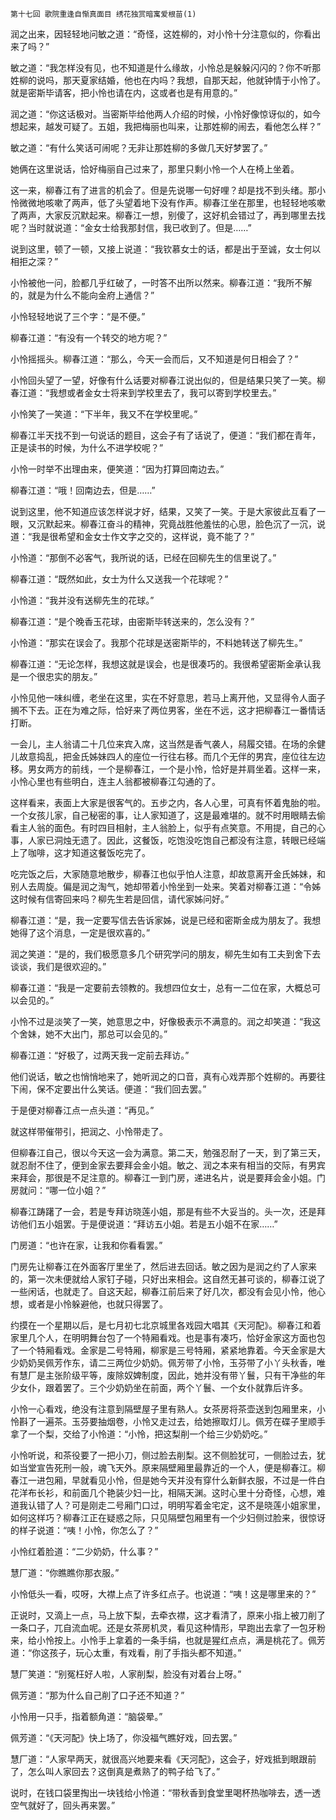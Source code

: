     第十七回 歌院重逢自惭真面目 绣花独赏暗寓爱根苗(1) 

   润之出来，因轻轻地问敏之道：“奇怪，这姓柳的，对小怜十分注意似的，你看出来了吗？”

   敏之道：“我怎样没有见，也不知道是什么缘故，小怜总是躲躲闪闪的？你不听那姓柳的说吗，那天夏家结婚，他也在内吗？我想，自那天起，他就钟情于小怜了。就是密斯毕请客，把小怜也请在内，这或者也是有用意的。”

   润之道：“你这话极对。当密斯毕给他两人介绍的时候，小怜好像惊讶似的，如今想起来，越发可疑了。五姐，我把梅丽也叫来，让那姓柳的闹去，看他怎么样？”

   敏之道：“有什么笑话可闹呢？无非让那姓柳的多做几天好梦罢了。”

   她俩在这里说话，恰好梅丽自己过来了，那里只剩小怜一个人在椅上坐着。

   这一来，柳春江有了进言的机会了。但是先说哪一句好哩？却是找不到头绪。那小怜微微地咳嗽了两声，低了头望着地下没有作声。柳春江坐在那里，也轻轻地咳嗽了两声，大家反沉默起来。柳春江一想，别傻了，这好机会错过了，再到哪里去找呢？当时就说道：“金女士给我那封信，我已收到了。但是……”

   说到这里，顿了一顿，又接上说道：“我钦慕女士的话，都是出于至诚，女士何以相拒之深？”

   小怜被他一问，脸都几乎红破了，一时答不出所以然来。柳春江道：“我所不解的，就是为什么不能向金府上通信？”

   小怜轻轻地说了三个字：“是不便。”

   柳春江道：“有没有一个转交的地方呢？”

   小怜摇摇头。柳春江道：“那么，今天一会而后，又不知道是何日相会了？”

   小怜回头望了一望，好像有什么话要对柳春江说出似的，但是结果只笑了一笑。柳春江道：“我想或者金女士将来到学校里去了，我可以寄到学校里去。”

   小怜笑了一笑道：“下半年，我又不在学校里呢。”

   柳春江半天找不到一句说话的题目，这会子有了话说了，便道：“我们都在青年，正是读书的时候，为什么不进学校呢？”

   小怜一时举不出理由来，便笑道：“因为打算回南边去。”

   柳春江道：“哦！回南边去，但是……”

   说到这里，他不知道应该怎样说才好，结果，又笑了一笑。于是大家彼此互看了一眼，又沉默起来。柳春江奋斗的精神，究竟战胜他羞怯的心思，脸色沉了一沉，说道：“我是很希望和金女士作文字之交的，这样说，竟不能了？”

   小怜道：“那倒不必客气，我所说的话，已经在回柳先生的信里说了。”

   柳春江道：“既然如此，女士为什么又送我一个花球呢？”

   小怜道：“我并没有送柳先生的花球。”

   柳春江道：“是个晚香玉花球，由密斯毕转送来的，怎么没有？”

   小怜道：“那实在误会了。我那个花球是送密斯毕的，不料她转送了柳先生。”

   柳春江道：“无论怎样，我想这就是误会，也是很凑巧的。我很希望密斯金承认我是一个很忠实的朋友。”

   小怜见他一味纠缠，老坐在这里，实在不好意思，若马上离开他，又显得令人面子搁不下去。正在为难之际，恰好来了两位男客，坐在不远，这才把柳春江一番情话打断。

   一会儿，主人翁请二十几位来宾入席，这当然是香气袭人，舄履交错。在场的余健儿故意捣乱，把金氏姊妹四人的座位一行往右移。而几个无伴的男宾，座位往左边移。男女两方的前线，一个是柳春江，一个是小怜，恰好是并肩坐着。这样一来，小怜心里也有些明白，连主人翁都被柳春江勾通的了。

   这样看来，表面上大家是很客气的。五步之内，各人心里，可真有怀着鬼胎的啦。一个女孩儿家，自己秘密的事，让人家知道了，这是最难堪的。就不时用眼睛去偷看主人翁的面色。有时四目相射，主人翁脸上，似乎有点笑意。不用提，自己的心事，人家已洞烛无遗了。因此，这餐饭，吃饱没吃饱自己都没有注意，转眼已经端上了咖啡，这才知道这餐饭吃完了。

   吃完饭之后，大家随意地散步，柳春江也似乎怕人注意，却故意离开金氏姊妹，和别人去周旋。偏是润之淘气，她却带着小怜坐到一处来。笑着对柳春江道：“令姊这时候有信寄回来吗？柳先生若是回信，请代家姊问好。”

   柳春江道：“是，我一定要写信去告诉家姊，说是已经和密斯金成为朋友了。我想她得了这个消息，一定是很欢喜的。”

   润之笑道：“是的，我们极愿意多几个研究学问的朋友，柳先生如有工夫到舍下去谈谈，我们是很欢迎的。”

   柳春江道：“我是一定要前去领教的。我想四位女士，总有一二位在家，大概总可以会见的。”

   小怜不过是淡笑了一笑，她意思之中，好像极表示不满意的。润之却笑道：“我这个舍妹，她不大出门，那总可以会见的。”

   柳春江道：“好极了，过两天我一定前去拜访。”

   他们说话，敏之也悄悄地来了，她听润之的口音，真有心戏弄那个姓柳的。再要往下闹，保不定要出什么笑话。便道：“我们回去罢。”

   于是便对柳春江点一点头道：“再见。”

   就这样带催带引，把润之、小怜带走了。

   但柳春江自己，很以今天这一会为满意。第二天，勉强忍耐了一天，到了第三天，就忍耐不住了，便到金家去要拜会金小姐。敏之、润之本来有相当的交际，有男宾来拜会，那很是不足注意的。柳春江一到门房，递进名片，说是要拜会金小姐。门房就问：“哪一位小姐？”

   柳春江踌躇了一会，若是专拜访晓莲小姐，那是有些不大妥当的。头一次，还是拜访他们五小姐罢。于是便说道：“拜访五小姐。若是五小姐不在家……”

   门房道：“也许在家，让我和你看看罢。”

   门房先让柳春江在外面客厅里坐了，然后进去回话。敏之因为是润之约了人家来的，第一次未便就给人家钉子碰，只好出来相会。这自然无甚可谈的，柳春江说了一些闲话，也就走了。自这天起，柳春江前后来了好几次，都没有会见小怜，他心想，或者是小怜躲避他，也就只得罢了。

   约摸在一个星期以后，是七月初七北京城里各戏园大唱其《天河配》。柳春江和着家里几个人，在明明舞台包了一个特厢看戏。也是事有凑巧，恰好金家这方面也包了一个特厢看戏。金家是二号特厢，柳家是三号特厢，紧紧地靠着。今天金家是大少奶奶吴佩芳作东，请二三两位少奶奶。佩芳带了小怜，玉芬带了小丫头秋香，唯有慧厂是主张阶级平等，废除奴婢制度，因此，她并没有带丫鬟，只有干净些的年少女仆，跟着罢了。三个少奶奶坐在前面，两个丫鬟、一个女仆就靠后许多。

   小怜一心看戏，绝没有注意到隔壁屋子里有熟人。女茶房将茶壶送到包厢里来，小怜斟了一遍茶。玉芬要抽烟卷，小怜又走过去，给她擦取灯儿。佩芳在碟子里顺手拿了一个梨，交给了小怜道：“小怜，把这梨削一个给三少奶奶吃。”

   小怜听说，和茶役要了一把小刀，侧过脸去削梨。这不侧脸犹可，一侧脸过去，犹如当堂宣告死刑一般，魂飞天外。原来隔壁厢里最靠近的一个人，便是柳春江。柳春江一进包厢，早就看见小怜，但是她今天并没有穿什么新鲜衣服，不过是一件白花洋布长衫，和前面几个艳装少妇一比，相隔天渊。这时心里十分奇怪，心想，难道我认错了人？可是刚走二号厢门口过，明明写着金宅定，这不是晓莲小姐家里，如何这样巧？柳春江正在疑惑之际，只见隔壁包厢里有一个少妇侧过脸来，很惊讶的样子说道：“咦！小怜，你怎么了？”

   小怜红着脸道：“二少奶奶，什么事？”

   慧厂道：“你瞧瞧你那衣服。”

   小怜低头一看，哎呀，大襟上点了许多红点子。也说道：“咦！这是哪里来的？”

   正说时，又滴上一点，马上放下梨，去牵衣襟，这才看清了，原来小指上被刀削了一条口子，兀自流血呢。还是女茶房机灵，看见这种情形，早跑出去拿了一包牙粉来，给小怜按上。小怜手上拿着的一条手绢，也就是猩红点点，满是桃花了。佩芳道：“你这孩子，玩心太重，有戏看，削了手指头都不知道。”

   慧厂笑道：“别冤枉好人啦，人家削梨，脸没有对着台上呀。”

   佩芳道：“那为什么自己削了口子还不知道？”

   小怜用一只手，指着额角道：“脑袋晕。”

   佩芳道：“《天河配》快上场了，你没福气瞧好戏，回去罢。”

   慧厂道：“人家早两天，就很高兴地要来看《天河配》，这会子，好戏抵到眼跟前了，怎么叫人家回去？这倒真是煮熟了的鸭子给飞了。”

   说时，在钱口袋里掏出一块钱给小怜道：“带秋香到食堂里喝杯热咖啡去，透一透空气就好了，回头再来罢。”

